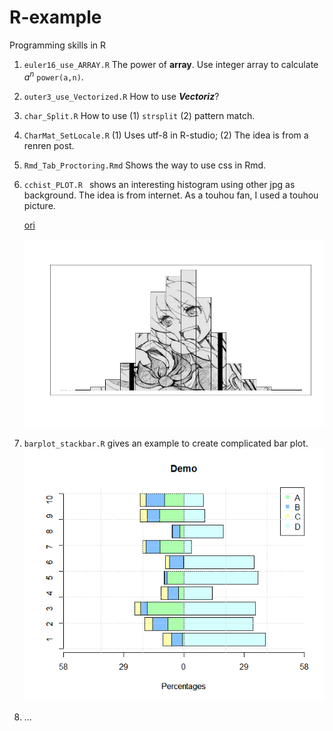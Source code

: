 R-example
=========

Programming skills in R

1. ```euler16_use_ARRAY.R``` The power of **array**. Use integer array to calculate $a^n$ ```power(a,n)```.
2. ```outer3_use_Vectorized.R``` How to use ***Vectoriz***?
3. ```char_Split.R``` How to use (1) ```strsplit``` (2) pattern match.
4. ```CharMat_SetLocale.R``` (1) Uses utf-8 in R-studio; (2) The idea is from a renren post.
5. ```Rmd_Tab_Proctoring.Rmd``` Shows the way to use css in Rmd.
6. ```cchist_PLOT.R ``` shows an interesting histogram using other jpg as background. The idea is from internet. As a touhou fan, I used a touhou picture.

    [ori](./data/th03.jpg)
	
    ![mod](./data/th03_1.png)
7. ```barplot_stackbar.R``` gives an example to create complicated bar plot.
	![bar](./data/stackbar.png)
8. ...

